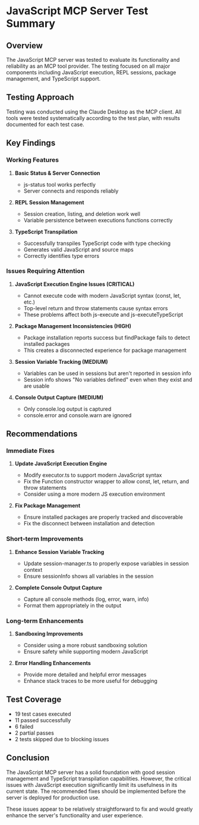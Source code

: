 # JavaScript MCP Server Test Summary

## Overview
The JavaScript MCP server was tested to evaluate its functionality and reliability as an MCP tool provider. The testing focused on all major components including JavaScript execution, REPL sessions, package management, and TypeScript support.

## Testing Approach
Testing was conducted using the Claude Desktop as the MCP client. All tools were tested systematically according to the test plan, with results documented for each test case.

## Key Findings

### Working Features

1. **Basic Status & Server Connection**
   - js-status tool works perfectly
   - Server connects and responds reliably

2. **REPL Session Management**
   - Session creation, listing, and deletion work well
   - Variable persistence between executions functions correctly

3. **TypeScript Transpilation**
   - Successfully transpiles TypeScript code with type checking
   - Generates valid JavaScript and source maps
   - Correctly identifies type errors

### Issues Requiring Attention

1. **JavaScript Execution Engine Issues (CRITICAL)**
   - Cannot execute code with modern JavaScript syntax (const, let, etc.)
   - Top-level return and throw statements cause syntax errors
   - These problems affect both js-execute and js-executeTypeScript

2. **Package Management Inconsistencies (HIGH)**
   - Package installation reports success but findPackage fails to detect installed packages
   - This creates a disconnected experience for package management

3. **Session Variable Tracking (MEDIUM)**
   - Variables can be used in sessions but aren't reported in session info
   - Session info shows "No variables defined" even when they exist and are usable

4. **Console Output Capture (MEDIUM)**
   - Only console.log output is captured
   - console.error and console.warn are ignored

## Recommendations

### Immediate Fixes

1. **Update JavaScript Execution Engine**
   - Modify executor.ts to support modern JavaScript syntax
   - Fix the Function constructor wrapper to allow const, let, return, and throw statements
   - Consider using a more modern JS execution environment

2. **Fix Package Management**
   - Ensure installed packages are properly tracked and discoverable
   - Fix the disconnect between installation and detection

### Short-term Improvements

1. **Enhance Session Variable Tracking**
   - Update session-manager.ts to properly expose variables in session context
   - Ensure sessionInfo shows all variables in the session

2. **Complete Console Output Capture**
   - Capture all console methods (log, error, warn, info)
   - Format them appropriately in the output

### Long-term Enhancements

1. **Sandboxing Improvements**
   - Consider using a more robust sandboxing solution
   - Ensure safety while supporting modern JavaScript

2. **Error Handling Enhancements**
   - Provide more detailed and helpful error messages
   - Enhance stack traces to be more useful for debugging

## Test Coverage
- 19 test cases executed
- 11 passed successfully
- 6 failed
- 2 partial passes
- 2 tests skipped due to blocking issues

## Conclusion
The JavaScript MCP server has a solid foundation with good session management and TypeScript transpilation capabilities. However, the critical issues with JavaScript execution significantly limit its usefulness in its current state. The recommended fixes should be implemented before the server is deployed for production use.

These issues appear to be relatively straightforward to fix and would greatly enhance the server's functionality and user experience.
